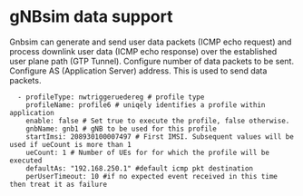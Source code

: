 <!--
SPDX-FileCopyrightText: 2021 Open Networking Foundation <info@opennetworking.org>

SPDX-License-Identifier: Apache-2.0

-->

# gNBsim data support 


Gnbsim can generate and send user data packets (ICMP echo request)
and process downlink user data (ICMP echo response) over the established user
plane path (GTP Tunnel). Configure number of data packets to be sent. Configure
AS (Application Server) address. This is used to send data packets.


      - profileType: nwtriggeruedereg # profile type
        profileName: profile6 # uniqely identifies a profile within application
        enable: false # Set true to execute the profile, false otherwise.
        gnbName: gnb1 # gNB to be used for this profile
        startImsi: 208930100007497 # First IMSI. Subsequent values will be used if ueCount is more than 1
        ueCount: 1 # Number of UEs for for which the profile will be executed
        defaultAs: "192.168.250.1" #default icmp pkt destination
        perUserTimeout: 10 #if no expected event received in this time then treat it as failure
